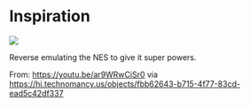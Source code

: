 # Inspiration

![](https://db-feed.s3.amazonaws.com/legacy/D0B47DBC_8ECB_473A_92DC_D95DF47F7D65-1581025187256.png)

Reverse emulating the NES to give it super powers.

From: https://youtu.be/ar9WRwCiSr0 via https://hi.technomancy.us/objects/fbb62643-b715-4f77-83cd-ead5c42df337